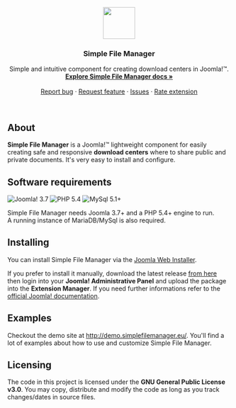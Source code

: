 <p align="center">
  <a href="http://simplefilemanager.eu/">
    <img src="http://gmansillo.github.io/simple/logo_176.png" alt="" width=72 height=72>
  </a>

  <h3 align="center">Simple File Manager</h3>

  <p align="center">
    Simple and intuitive component for creating download centers in Joomla!&trade;.
    <br>
    <a href="https://github.com/gmansillo/simple/wiki"><strong>Explore Simple File Manager docs »</strong></a>
    <br>
    <br>
    <a href="https://github.com/gmansillo/simple/issues/new">Report bug</a>
    ·
    <a href="https://github.com/gmansillo/simple/issues/new?label=request">Request feature</a>
    ·
    <a href="https://github.com/gmansillo/simple/issues">Issues</a>
    ·
    <a href="https://extensions.joomla.org/extension/simple-file-manager/">Rate extension</a>
  </p>
</p>

<br>

## About

**Simple File Manager** is a Joomla!&trade; lightweight component for easily creating safe and responsive **download centers** where to share public and private documents. It's very easy to install and configure.

## Software requirements

![Joomla! 3.7](https://img.shields.io/badge/Joomla!-3.7-blue.svg) ![PHP 5.4](https://img.shields.io/badge/PHP-5.4-brightgreen.svg)  ![MySql 5.1+](https://img.shields.io/badge/MySql-5.1+-orange.svg)

Simple File Manager needs Joomla 3.7+ and a PHP 5.4+ engine to run.  
A running instance of MariaDB/MySql is also required.


## Installing

You can install Simple File Manager via the <a href="https://docs.joomla.org/Install_from_Web" target="_blank">Joomla Web Installer</a>.  

If you prefer to install it manually, download the latest release <a href="http://gmansillo.github.io/simple/" target="_blank">from here</a> then login into your **Joomla! Administrative Panel** and upload the package into the **Extension Manager**. If you need further informations refer to the <a href="https://docs.joomla.org/Installing_an_extension" target="_blank">official Joomla! documentation</a>.


## Examples

Checkout the demo site at http://demo.simplefilemanager.eu/. You'll find a lot of examples about how to use and customize Simple File Manager. 


## Licensing

The code in this project is licensed under the **GNU General Public License v3.0**. You may copy, distribute and modify the code as long as you track changes/dates in source files.
